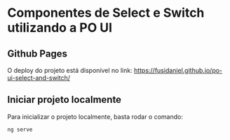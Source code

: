 # Componentes de Select e Switch utilizando a PO UI

## Github Pages

O deploy do projeto está disponível no link: https://fusidaniel.github.io/po-ui-select-and-switch/


## Iniciar projeto localmente

Para inicializar o projeto localmente, basta rodar o comando:

```bash
ng serve
```
